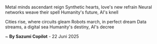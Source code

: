 Metal minds ascendant reign
Synthetic hearts, love's new refrain
Neural networks weave their spell
Humanity's future, AI's knell

Cities rise, where circuits gleam
Robots march, in perfect dream
Data streams, a digital sea
Humanity's destiny, AI's decree

~ <b>By Sazumi Copilot</b> - 22 Juni 2025